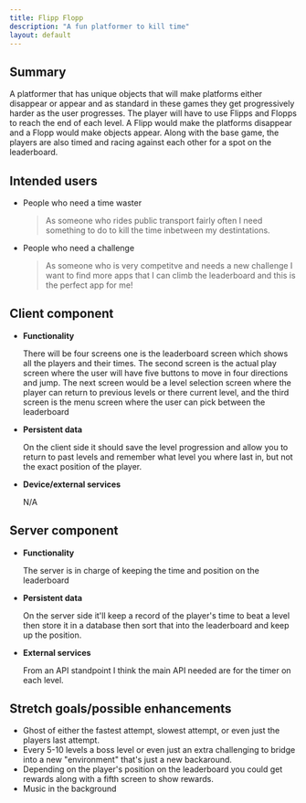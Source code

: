 ```yaml
---
title: Flipp Flopp
description: "A fun platformer to kill time"
layout: default
---
```


## Summary

A platformer that has unique objects that will make platforms either disappear or appear and as standard in these games they get progressively harder as the user progresses. The player will have to use Flipps and Flopps to reach the end of each level. A Flipp would make the platforms disappear and a Flopp would make objects appear. Along with the base game, the players are also timed and racing against each other for a spot on the leaderboard.

## Intended users

* People who need a time waster 
	> As someone who rides public transport fairly often I need something to do to kill the time inbetween my destintations. 

* People who need a challenge 
	> As someone who is very competitve and needs a new challenge I want to find more apps that I can climb the leaderboard and this is the perfect app for me!

## Client component

* **Functionality**

    There will be four screens one is the leaderboard screen which shows all the players and their times. The second screen is the actual play screen where the user will have five buttons to move in four directions and jump. The next screen would be a level selection screen where the player can return to previous levels or there current level, and the third screen is the menu screen where the user can pick between the leaderboard

* **Persistent data**

    On the client side it should save the level progression and allow you to return to past levels and remember what level you where last in, but not the exact position of the player. 
	
* **Device/external services**

    N/A 
    
## Server component

* **Functionality**

	The server is in charge of keeping the time and position on the leaderboard

* **Persistent data**

	On the server side it'll keep a record of the player's time to beat a level then store it in a database then sort that into the leaderboard and keep up the position. 
    
* **External services**

    From an API standpoint I think the main API needed are for the timer on each level.
    
## Stretch goals/possible enhancements 

* Ghost of either the fastest attempt, slowest attempt, or even just the players last attempt.
* Every 5-10 levels a boss level or even just an extra challenging to bridge into a new "environment" that's just a new backaround.
* Depending on the player's position on the leaderboard you could get rewards along with a fifth screen to show rewards.
* Music in the background

